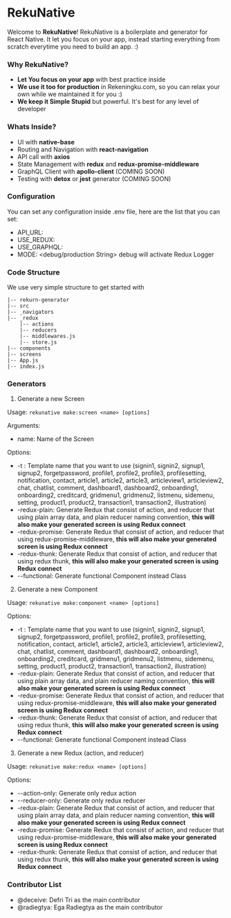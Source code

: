 # RekuNative

Welcome to **RekuNative**! RekuNative is a boilerplate and generator for React Native. It let you focus on your app, instead starting everything from scratch everytime you need to build an app. :)

### Why RekuNative?

- **Let You focus on your app** with best practice inside
- **We use it too for production** in Rekeningku.com, so you can relax your own while we maintained it for you :)
- **We keep it Simple Stupid** but powerful. It's best for any level of developer

### Whats Inside?

- UI with **native-base**
- Routing and Navigation with **react-navigation**
- API call with **axios**
- State Management with **redux** and **redux-promise-middleware**
- GraphQL Client with **apollo-client** (COMING SOON)
- Testing with **detox** or **jest** generator (COMING SOON)

### Configuration

You can set any configuration inside .env file, here are the list that you can set:
- API_URL: <port String>
- USE_REDUX: <boolean>
- USE_GRAPHQL: <boolean>
- MODE: <debug/production String> debug will activate Redux Logger

### Code Structure

We use very simple structure to get started with

```
|-- rekurn-generator
|-- src
|-- _navigators
|-- _redux
    |-- actions
    |-- reducers
    |-- middlewares.js
    |-- store.js
|-- components
|-- screens
|-- App.js
|-- index.js
```

### Generators

1. Generate a new Screen

Usage:
```rekunative make:screen <name> [options]```

Arguments:
- name: Name of the Screen

Options:
- -t <value>: Template name that you want to use (signin1, signin2, signup1, signup2, forgetpassword, profile1, profile2, profile3, profilesetting, notification, contact, article1, article2, article3, articleview1, articleview2, chat, chatlist, comment, dashboard1, dashboard2, onboarding1, onboarding2, creditcard, gridmenu1, gridmenu2, listmenu, sidemenu, setting, product1, product2, transaction1, transaction2, illustration) 
- -redux-plain: Generate Redux that consist of action, and reducer that using plain array data, and plain reducer naming convention, **this will also make your generated screen is using Redux connect**
- -redux-promise: Generate Redux that consist of action, and reducer that using redux-promise-middleware, **this will also make your generated screen is using Redux connect**
- -redux-thunk: Generate Redux that consist of action, and reducer that using redux thunk, **this will also make your generated screen is using Redux connect**
- --functional: Generate functional Component instead Class

2. Generate a new Component

Usage:
```rekunative make:component <name> [options]```

Options:
- -t <value>: Template name that you want to use (signin1, signin2, signup1, signup2, forgetpassword, profile1, profile2, profile3, profilesetting, notification, contact, article1, article2, article3, articleview1, articleview2, chat, chatlist, comment, dashboard1, dashboard2, onboarding1, onboarding2, creditcard, gridmenu1, gridmenu2, listmenu, sidemenu, setting, product1, product2, transaction1, transaction2, illustration)
- -redux-plain: Generate Redux that consist of action, and reducer that using plain array data, and plain reducer naming convention, **this will also make your generated screen is using Redux connect**
- -redux-promise: Generate Redux that consist of action, and reducer that using redux-promise-middleware, **this will also make your generated screen is using Redux connect**
- -redux-thunk: Generate Redux that consist of action, and reducer that using redux thunk, **this will also make your generated screen is using Redux connect**
- --functional: Generate functional Component instead Class

3. Generate a new Redux (action, and reducer)

Usage:
```rekunative make:redux <name> [options]```

Options:
- --action-only: Generate only redux action
- --reducer-only: Generate only redux reducer
- -redux-plain: Generate Redux that consist of action, and reducer that using plain array data, and plain reducer naming convention, **this will also make your generated screen is using Redux connect**
- -redux-promise: Generate Redux that consist of action, and reducer that using redux-promise-middleware, **this will also make your generated screen is using Redux connect**
- -redux-thunk: Generate Redux that consist of action, and reducer that using redux thunk, **this will also make your generated screen is using Redux connect**

### Contributor List

- @deceive: Defri Tri as the main contributor
- @radiegtya: Ega Radiegtya as the main contributor